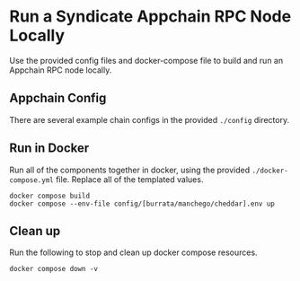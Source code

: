 # Run a Syndicate Appchain RPC Node Locally

Use the provided config files and docker-compose file to build and run an Appchain RPC node locally.

## Appchain Config

There are several example chain configs in the provided `./config` directory.

## Run in Docker

Run all of the components together in docker, using the provided `./docker-compose.yml` file. Replace all of the templated values.

```
docker compose build
docker compose --env-file config/[burrata/manchego/cheddar].env up
```

## Clean up

Run the following to stop and clean up docker compose resources.

```
docker compose down -v
```